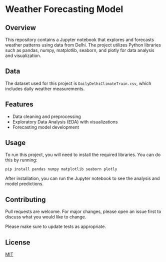 # Weather Forecasting Model

## Overview
This repository contains a Jupyter notebook that explores and forecasts weather patterns using data from Delhi. The project utilizes Python libraries such as pandas, numpy, matplotlib, seaborn, and plotly for data analysis and visualization.

## Data
The dataset used for this project is `DailyDelhiClimateTrain.csv`, which includes daily weather measurements.

## Features
- Data cleaning and preprocessing
- Exploratory Data Analysis (EDA) with visualizations
- Forecasting model development

## Usage
To run this project, you will need to install the required libraries. You can do this by running:

``` pip install pandas numpy matplotlib seaborn plotly ```

After installation, you can run the Jupyter notebook to see the analysis and model predictions.

## Contributing
Pull requests are welcome. For major changes, please open an issue first to discuss what you would like to change.

Please make sure to update tests as appropriate.

## License
[MIT](https://choosealicense.com/licenses/mit/)
